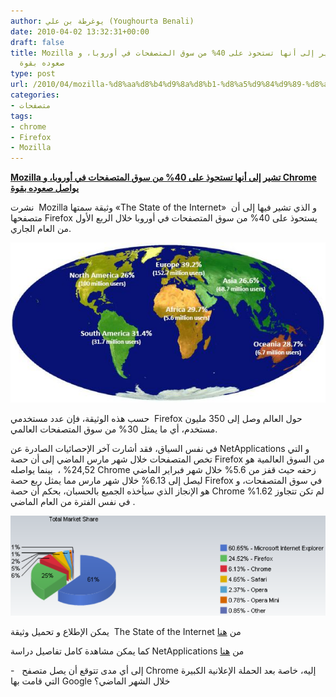 ```yaml
---
author: يوغرطة بن علي (Youghourta Benali)
date: 2010-04-02 13:32:31+00:00
draft: false
title: Mozilla تشير إلى أنها تستحوذ على 40% من سوق المتصفحات في أوروبا، و Chrome يواصل
  صعوده بقوة
type: post
url: /2010/04/mozilla-%d8%aa%d8%b4%d9%8a%d8%b1-%d8%a5%d9%84%d9%89-%d8%a3%d9%86%d9%87%d8%a7-%d8%aa%d8%b3%d8%aa%d8%ad%d9%88%d8%b0-%d8%b9%d9%84%d9%89-40-%d9%85%d9%86-%d8%b3%d9%88%d9%82-%d8%a7%d9%84%d9%85%d8%aa%d8%b5/
categories:
- متصفحات
tags:
- chrome
- Firefox
- Mozilla
---
```


[**Mozilla تشير إلى أنها تستحوذ على 40% من سوق المتصفحات في أوروبا، و Chrome يواصل صعوده بقوة**](https://www.it-scoop.com/2010/04/mozilla-%d8%aa%d8%b4%d9%8a%d8%b1-%d8%a5%d9%84%d9%89-%d8%a3%d9%86%d9%87%d8%a7-%d8%aa%d8%b3%d8%aa%d8%ad%d9%88%d8%b0-%d8%b9%d9%84%d9%89-40-%d9%85%d9%86-%d8%b3%d9%88%d9%82-%d8%a7%d9%84%d9%85%d8%aa%d8%b5/https://www.it-scoop.com/2010/04/mozilla-%d8%aa%d8%b4%d9%8a%d8%b1-%d8%a5%d9%84%d9%89-%d8%a3%d9%86%d9%87%d8%a7-%d8%aa%d8%b3%d8%aa%d8%ad%d9%88%d8%b0-%d8%b9%d9%84%d9%89-40-%d9%85%d9%86-%d8%b3%d9%88%d9%82-%d8%a7%d9%84%d9%85%d8%aa%d8%b5/)


نشرت  Mozilla وثيقة سمتها «The State of the Internet» و الذي تشير فيها إلى أن  متصفحها Firefox يستحوذ على 40% من سوق المتصفحات في أوروبا خلال الربع الأول من العام الجاري.

[![](firefox_share.jpg)
](https://www.it-scoop.com/2010/04/mozilla-%d8%aa%d8%b4%d9%8a%d8%b1-%d8%a5%d9%84%d9%89-%d8%a3%d9%86%d9%87%d8%a7-%d8%aa%d8%b3%d8%aa%d8%ad%d9%88%d8%b0-%d8%b9%d9%84%d9%89-40-%d9%85%d9%86-%d8%b3%d9%88%d9%82-%d8%a7%d9%84%d9%85%d8%aa%d8%b5/)

حسب هذه الوثيقة، فإن عدد مستخدمي  Firefox حول العالم وصل إلى 350 مليون مستخدم، أي ما يمثل 30% من سوق المتصفحات العالمي.

في نفس السياق، فقد أشارت آخر الإحصائيات الصادرة عن NetApplications و التي تخص المتصفحات خلال شهر مارس الماضي إلى أن حصة Firefox من السوق العالمية هو 24,52% ،  بينما يواصله Chrome زحفه حيث قفز من 5.6% خلال شهر فبراير الماضي ليصل إلى 6.13% خلال شهر مارس مما يمثل ربع حصة Firefox في سوق المتصفحات، و هو الإنجاز الذي سيأخذه الجميع بالحسبان، بحكم أن حصة Chrome لم تكن تتجاوز 1.62%  في نفس الفترة من العام الماضي.

[![](Stat_Navigateur_Mars2010.png)
](https://www.it-scoop.com/2010/04/mozilla-%d8%aa%d8%b4%d9%8a%d8%b1-%d8%a5%d9%84%d9%89-%d8%a3%d9%86%d9%87%d8%a7-%d8%aa%d8%b3%d8%aa%d8%ad%d9%88%d8%b0-%d8%b9%d9%84%d9%89-40-%d9%85%d9%86-%d8%b3%d9%88%d9%82-%d8%a7%d9%84%d9%85%d8%aa%d8%b5/)

يمكن الإطلاع و تحميل وثيقة  The State of the Internet من [هنا](http://blog.mozilla.com/metrics/2010/03/31/mozillas-q1-2010-analyst-report-state-of-the-internet/)

كما يمكن مشاهدة كامل تفاصيل دراسة NetApplications من [هنا](http://www.netmarketshare.com/report.aspx?qprid=0&qpcal=1&qptimeframe=M&qpsp=134)

-   إلى أي مدى تتوقع أن يصل متصفح Chrome إليه، خاصة بعد الحملة الإعلانية الكبيرة التي قامت بها Google خلال الشهر الماضي؟
